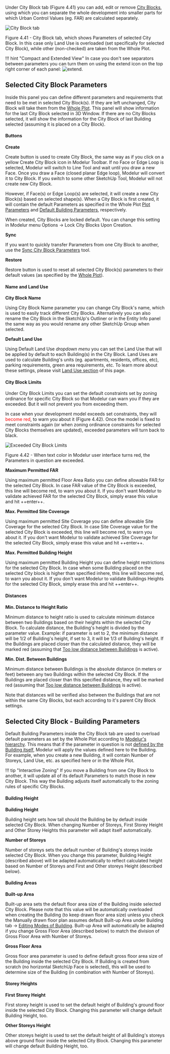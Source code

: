 Under City Block tab (Figure 4.41) you can add, edit or remove [City Blocks](https://en.wikipedia.org/wiki/City_block), using which you can separate the whole development into smaller parts for which Urban Control Values (eg. FAR) are calculated separately.

![City Block tab](../img/modelur_city_block_tab.png)
<figcaption>Figure 4.41 - City Block tab, which shows Parameters of selected City Block. In this case only Land Use is overloaded (set specifically for selected City Block), while other (non-checked) are taken from the Whole Plot.</figcaption>

!!! hint "Compact and Extended View"
    In case you don't see separators between parameters you can turn them on using the extend icon on the top right corner of each panel: <img src="../../img/modelur_more_ui_icon.png" alt="extend" class="inline">.

Selected City Block Parameters
----------------------------
Inside this panel you can define different parameters and requirements that need to be met in selected City Block(s). If they are left unchanged, City Block will take them from the [Whole Plot](whole_plot/#plot-parameters). This panel will show information for the last City Block selected in 3D Window. If there are no City Blocks selected, it will show the information for the City Block of last Building selected (assuming it is placed on a City Block).

#### Buttons ####

**Create**

Create button is used to create City Block, the same way as if you click on a yellow Create City Block icon in Modelur Toolbar. If no Face or Edge Loop is selected, Modelur will switch to Line Tool and wait until you draw a new Face. Once you draw a Face (closed planar Edge loop), Modelur will convert it to City Block. If you switch to some other SketchUp Tool, Modelur will not create new City Block.

However, if Face(s) or Edge Loop(s) are selected, it will create a new City Block(s) based on selected shape(s). When a City Block is first created, it will contain the default Parameters as specified in the Whole Plot [Plot Parameters](whole_plot/#plot-parameters) and [Default Building Parameters](whole_plot/#default-building-parameters), respectively.

When created, City Blocks are locked default. You can change this setting in Modelur menu Options → Lock City Blocks Upon Creation. 

**Sync**

If you want to quickly transfer Parameters from one City Block to another, use the [Sync City Block Parameters](tools/#sync-city-block-parameters) tool.

**Restore**

Restore button is used to reset all selected City Block(s) parameters to their default values (as specified by the [Whole Plot](whole_plot)).

#### Name and Land Use ####

**City Block Name**

Using City Block Name parameter you can change City Block's name, which is used to easily track different City Blocks. Alternatively you can also rename the City Block in the SketchUp's Outliner or in the Entity Info panel   the same way as you would rename any other SketchUp Group when selected. 

**Default Land Use**

Using Default Land Use _dropdown menu_ you can set the Land Use that will be applied by default to each Building(s) in the City Block. Land Uses are used to calculate Building's units (eg. apartments, residents, offices, etc), parking requirements, green area requirements, etc. To learn more about these settings, please visit [Land Use section](land_use) of this page.


#### City Block Limits ####

Under City Block Limits you can set the default constraints set by zoning ordinance for specific City Block so that Modelur can warn you if they are exceeded. But it will not prevent you from exceeding them.

In case when your development model exceeds set constraints, they will <span style="color:red">become red</span>, to warn you about it (Figure 4.42). Once the model is fixed to meet constraints again (or when zoning ordinance constraints for selected City Blocks themselves are updated), exceeded parameters will turn back to black.

![Exceeded City Block Limits](../img/modelur_exceeded_city_block_limits.png)
<figcaption>Figure 4.42 - When text color in Modelur user interface turns red, the Parameters in question are exceeded.</figcaption>

**Maximum Permitted FAR** 

Using maximum permitted Floor Area Ratio you can define allowable FAR for the selected City Block. In case FAR value of the City Block is exceeded, this line will become red, to warn you about it. If you don't want Modelur to validate achieved FAR for the selected City Block, simply erase this value and hit ++enter++.

**Max. Permitted Site Coverage** 

Using maximum permitted Site Coverage you can define allowable Site Coverage for the selected City Block. In case Site Coverage value for the selected City Block is exceeded, this line will become red, to warn you about it. If you don't want Modelur to validate achieved Site Coverage for the selected City Block, simply erase this value and hit ++enter++.
 
**Max. Permitted Building Height** 

Using maximum permitted Building Height you can define height restrictions for the selected City Block. In case when some Building placed on the selected City block is higher than specified inhere, this line will become red, to warn you about it. If you don't want Modelur to validate Buildings Heights for the selected City Block, simply erase this and hit ++enter++.

#### Distances ####
 
**Min. Distance to Height Ratio**

Minimum distance to height ratio is used to calculate minimum distance between two Buildings based on their heights within the selected City Block. To calculate distance, the Building's height is divided by the parameter value. Example: if parameter is set to 2, the minimum distance will be 1/2 of Building's height, if set to 3, it will be 1/3 of Building's height. If the Buildings are placed closer than the calculated distance, they will be marked red (assuming that [Too low distance between Buildings](survey/#warnings) is active).

**Min. Dist. Between Buildings**

Minimum distance between Buildings is the absolute distance (in meters or feet) between any two Buildings within the selected City Block. If the Buildings are placed closer than this specified distance, they will be marked red (assuming that [Too low distance between Buildings](survey/#warnings) is active).

Note that distances will be verified also between the Buildings that are not within the same City Blocks, but each according to it's parent City Block settings.

Selected City Block - Building Parameters
-----------------------------------------

Default Building Parameters inside the City Block tab are used to overload default parameters as set by the Whole Plot according to [Modelur's hierarchy](/quickstart/#step-3-changing-the-parameters). This means that if the parameter in question is not [defined by the Building itself](building/#selected-building-parameters), Modelur will apply the values defined here to the Building. For example, when you create a new Building, it will contain Number of Storeys, Land Use, etc. as specified here or in the Whole Plot.

!!! tip "Interactive Zoning"
    If you move a Building from one City Block to another, it will update all of its default Parameters to match those in new City Block. This way the Building adjusts itself automatically to the zoning rules of specific City Blocks. 

#### Building Height ####

**Building Height**

Building height sets how tall should the Building be by default inside selected City Block. When changing Number of Storeys, First Storey Height and Other Storey Heights this parameter will adapt itself automatically.

**Number of Storeys**

Number of storeys sets the default number of Building's storeys inside selected City Block. When you change this parameter, Building Height (described above) will be adapted automatically to reflect calculated height based on Number of Storeys and First and Other storeys Height (described below).

#### Building Areas ####

**Built-up Area**

Built-up area sets the default floor area size of the Building inside selected City Block. Please note that this value will be automatically overloaded when creating the Building (to keep drawn floor area size) unless you check the Manually drawn floor plan assumes default Built-up Area under Building tab → [Editing Modes of Building](building/#editing-modes-of-building). Built-up Area will automatically be adapted if you change Gross Floor Area (described below) to match the division of Gross Floor Area with Number of Storeys. 

**Gross Floor Area**

Gross floor area parameter is used to define default gross floor area size of the Building inside the selected City Block. If Building is created from scratch (no horizontal SketchUp Face is selected), this will be used to determine size of the Building (in combination with Number of Storeys).

#### Storey Heights ####
 
**First Storey Height**

First storey height is used to set the default height of Building's ground floor inside the selected City Block. Changing this parameter will change default Building Height, too.

**Other Storeys Height**

Other storeys height is used to set the default height of all Building's storeys above ground floor inside the selected City Block. Changing this parameter will change default Building Height, too.